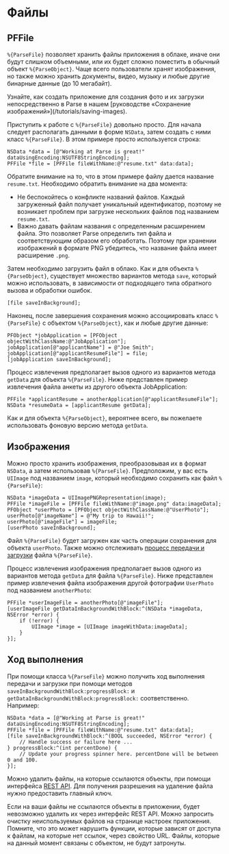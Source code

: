 # Файлы

## PFFile

`%{ParseFile}` позволяет хранить файлы приложения в облаке, иначе они будут слишком объемными, или их будет сложно поместить в обычный объект `%{ParseObject}`. Чаще всего пользователи хранят изображения, но также можно хранить документы, видео, музыку и любые другие бинарные данные (до 10 мегабайт).

<div class='tip info'><div>
  Узнайте, как создать приложение для создания фото и их загрузки непосредственно в Parse в нашем [руководстве «Сохранение изображений»](/tutorials/saving-images).
</div></div>

Приступить к работе с `%{ParseFile}` довольно просто. Для начала следует располагать данными в форме `NSData`, затем создать с ними класс `%{ParseFile}`. В этом примере просто используется строка:

```objc
NSData *data = [@"Working at Parse is great!" dataUsingEncoding:NSUTF8StringEncoding];
PFFile *file = [PFFile fileWithName:@"resume.txt" data:data];
```

Обратите внимание на то, что в этом примере файлу дается название `resume.txt`. Необходимо обратить внимание на два момента: 

*   Не беспокойтесь о конфликте названий файлов. Каждый загруженный файл получает уникальный идентификатор, поэтому не возникает проблем при загрузке нескольких файлов под названием `resume.txt`.
*   Важно давать файлам названия с определенным расширением файла. Это позволяет Parse определить тип файла и соответствующим образом его обработать. Поэтому при хранении изображений в формате PNG убедитесь, что название файла имеет расширение `.png`.

Затем необходимо загрузить файл в облако. Как и для объекта `%{ParseObject}`, существует множество вариантов метода `save`, который можно использовать, в зависимости от подходящего типа обратного вызова и обработки ошибок.

```objc
[file saveInBackground];
```

Наконец, после завершения сохранения можно ассоциировать класс `%{ParseFile}` с объектом `%{ParseObject}`, как и любые другие данные:

```objc
PFObject *jobApplication = [PFObject objectWithClassName:@"JobApplication"];
jobApplication[@"applicantName"] = @"Joe Smith";
jobApplication[@"applicantResumeFile"] = file;
[jobApplication saveInBackground];
```

Процесс извлечения предполагает вызов одного из вариантов метода `getData` для объекта `%{ParseFile}`. Ниже представлен пример извлечения файла анкеты из другого объекта JobApplication:

```objc
PFFile *applicantResume = anotherApplication[@"applicantResumeFile"];
NSData *resumeData = [applicantResume getData];
```

Как и для объекта `%{ParseObject}`, вероятнее всего, вы пожелаете использовать фоновую версию метода `getData`.

## Изображения

Можно просто хранить изображения, преобразовывая их в формат `NSData`, а затем использовав `%{ParseFile}`. Предположим, у вас есть `UIImage` под названием `image`, который необходимо сохранить как файл `%{ParseFile}`:

```objc
NSData *imageData = UIImagePNGRepresentation(image);
PFFile *imageFile = [PFFile fileWithName:@"image.png" data:imageData];
PFObject *userPhoto = [PFObject objectWithClassName:@"UserPhoto"];
userPhoto[@"imageName"] = @"My trip to Hawaii!";
userPhoto[@"imageFile"] = imageFile;
[userPhoto saveInBackground];
```

Файл `%{ParseFile}` будет загружен как часть операции сохранения для объекта `userPhoto`. Также можно отслеживать [процесс передачи и загрузки](/docs/ru/ios_guide#files-progress) файла `%{ParseFile}`.

Процесс извлечения изображения предполагает вызов одного из вариантов метода `getData` для файла `%{ParseFile}`. Ниже представлен пример извлечения файла изображения другой фотографии `UserPhoto` под названием `anotherPhoto`:

```objc
PFFile *userImageFile = anotherPhoto[@"imageFile"];
[userImageFile getDataInBackgroundWithBlock:^(NSData *imageData, NSError *error) {
    if (!error) {
        UIImage *image = [UIImage imageWithData:imageData];
    }
}];
```

## Ход выполнения

При помощи класса `%{ParseFile}` можно получить ход выполнения передачи и загрузки при помощи методов `saveInBackgroundWithBlock:progressBlock:` и `getDataInBackgroundWithBlock:progressBlock:` соответственно. Например:

```objc
NSData *data = [@"Working at Parse is great!" dataUsingEncoding:NSUTF8StringEncoding];
PFFile *file = [PFFile fileWithName:@"resume.txt" data:data];
[file saveInBackgroundWithBlock:^(BOOL succeeded, NSError *error) {
    // Handle success or failure here ... 
} progressBlock:^(int percentDone) {
    // Update your progress spinner here. percentDone will be between 0 and 100.
}];
```

Можно удалить файлы, на которые ссылаются объекты, при помощи интерфейса [REST API](/docs/rest#files-deleting). Для получения разрешения на удаление файла нужно предоставить главный ключ.

Если на ваши файлы не ссылаются объекты в приложении, будет невозможно удалить их через интерфейс REST API. Можно запросить очистку неиспользуемых файлов на странице настроек приложения. Помните, что это может нарушить функции, которые зависят от доступа к файлам, на которые нет ссылок, через свойство URL. Файлы, которые на данный момент связаны с объектом, не будут затронуты.
